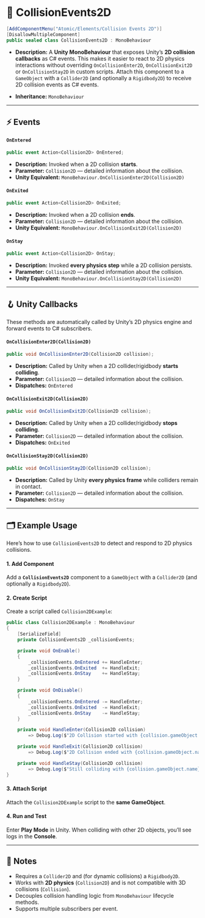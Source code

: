# 🧩 CollisionEvents2D

```csharp
[AddComponentMenu("Atomic/Elements/Collision Events 2D")]
[DisallowMultipleComponent]
public sealed class CollisionEvents2D : MonoBehaviour
```

- **Description:** A **Unity MonoBehaviour** that exposes Unity’s **2D collision callbacks** as C# events. This makes it
  easier to react to
  2D physics interactions without overriding `OnCollisionEnter2D`, `OnCollisionExit2D` or `OnCollisionStay2D` in custom
  scripts. Attach this component to a `GameObject` with a `Collider2D` (and optionally a `Rigidbody2D`) to receive 2D
  collision events as C# events.

- **Inheritance:** `MonoBehaviour`

---

## ⚡ Events

#### `OnEntered`

```csharp
public event Action<Collision2D> OnEntered;
```

- **Description:** Invoked when a 2D collision **starts**.
- **Parameter:** `Collision2D` — detailed information about the collision.
- **Unity Equivalent:** `MonoBehaviour.OnCollisionEnter2D(Collision2D)`

#### `OnExited`

```csharp
public event Action<Collision2D> OnExited;
```

- **Description:** Invoked when a 2D collision **ends**.
- **Parameter:** `Collision2D` — detailed information about the collision.
- **Unity Equivalent:** `MonoBehaviour.OnCollisionExit2D(Collision2D)`

#### `OnStay`

```csharp
public event Action<Collision2D> OnStay;
```

- **Description:** Invoked **every physics step** while a 2D collision persists.
- **Parameter:** `Collision2D` — detailed information about the collision.
- **Unity Equivalent:** `MonoBehaviour.OnCollisionStay2D(Collision2D)`

---

## 🪝 Unity Callbacks

These methods are automatically called by Unity’s 2D physics engine and forward events to C# subscribers.

#### `OnCollisionEnter2D(Collision2D)`

```csharp
public void OnCollisionEnter2D(Collision2D collision);
```

- **Description:** Called by Unity when a 2D collider/rigidbody **starts colliding**.
- **Parameter:** `Collision2D` — detailed information about the collision.
- **Dispatches:** `OnEntered`

#### `OnCollisionExit2D(Collision2D)`

```csharp
public void OnCollisionExit2D(Collision2D collision);
```

- **Description:** Called by Unity when a 2D collider/rigidbody **stops colliding**.
- **Parameter:** `Collision2D` — detailed information about the collision.
- **Dispatches:** `OnExited`

#### `OnCollisionStay2D(Collision2D)`

```csharp
public void OnCollisionStay2D(Collision2D collision);
```

- **Description:** Called by Unity **every physics frame** while colliders remain in contact.
- **Parameter:** `Collision2D` — detailed information about the collision.
- **Dispatches:** `OnStay`

---

## 🗂 Example Usage

Here’s how to use `CollisionEvents2D` to detect and respond to 2D physics collisions.

#### 1. Add Component

Add a **`CollisionEvents2D`** component to a `GameObject` with a `Collider2D` (and optionally a `Rigidbody2D`).

#### 2. Create Script

Create a script called `Collision2DExample`:

```csharp
public class Collision2DExample : MonoBehaviour
{
    [SerializeField]
    private CollisionEvents2D _collisionEvents;

    private void OnEnable()
    {
        _collisionEvents.OnEntered += HandleEnter;
        _collisionEvents.OnExited  += HandleExit;
        _collisionEvents.OnStay    += HandleStay;
    }

    private void OnDisable()
    {
        _collisionEvents.OnEntered -= HandleEnter;
        _collisionEvents.OnExited  -= HandleExit;
        _collisionEvents.OnStay    -= HandleStay;
    }

    private void HandleEnter(Collision2D collision)
        => Debug.Log($"2D Collision started with {collision.gameObject.name}");

    private void HandleExit(Collision2D collision)
        => Debug.Log($"2D Collision ended with {collision.gameObject.name}");

    private void HandleStay(Collision2D collision)
        => Debug.Log($"Still colliding with {collision.gameObject.name}");
}
```

#### 3. Attach Script

Attach the `Collision2DExample` script to the **same GameObject**.

#### 4. Run and Test

Enter **Play Mode** in Unity. When colliding with other 2D objects, you’ll see logs in the **Console**.

---

## 📝 Notes

- Requires a `Collider2D` and (for dynamic collisions) a `Rigidbody2D`.
- Works with **2D physics** (`Collision2D`) and is not compatible with 3D collisions (`Collision`).
- Decouples collision handling logic from `MonoBehaviour` lifecycle methods.
- Supports multiple subscribers per event.